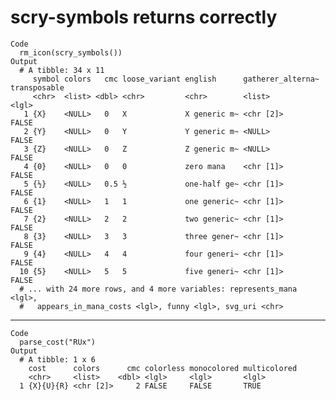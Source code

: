 # scry-symbols returns correctly

    Code
      rm_icon(scry_symbols())
    Output
      # A tibble: 34 x 11
         symbol colors   cmc loose_variant english      gatherer_alterna~ transposable
         <chr>  <list> <dbl> <chr>         <chr>        <list>            <lgl>       
       1 {X}    <NULL>   0   X             X generic m~ <chr [2]>         FALSE       
       2 {Y}    <NULL>   0   Y             Y generic m~ <NULL>            FALSE       
       3 {Z}    <NULL>   0   Z             Z generic m~ <NULL>            FALSE       
       4 {0}    <NULL>   0   0             zero mana    <chr [1]>         FALSE       
       5 {½}    <NULL>   0.5 ½             one-half ge~ <chr [1]>         FALSE       
       6 {1}    <NULL>   1   1             one generic~ <chr [1]>         FALSE       
       7 {2}    <NULL>   2   2             two generic~ <chr [1]>         FALSE       
       8 {3}    <NULL>   3   3             three gener~ <chr [1]>         FALSE       
       9 {4}    <NULL>   4   4             four generi~ <chr [1]>         FALSE       
      10 {5}    <NULL>   5   5             five generi~ <chr [1]>         FALSE       
      # ... with 24 more rows, and 4 more variables: represents_mana <lgl>,
      #   appears_in_mana_costs <lgl>, funny <lgl>, svg_uri <chr>

---

    Code
      parse_cost("RUx")
    Output
      # A tibble: 1 x 6
        cost      colors      cmc colorless monocolored multicolored
        <chr>     <list>    <dbl> <lgl>     <lgl>       <lgl>       
      1 {X}{U}{R} <chr [2]>     2 FALSE     FALSE       TRUE        

